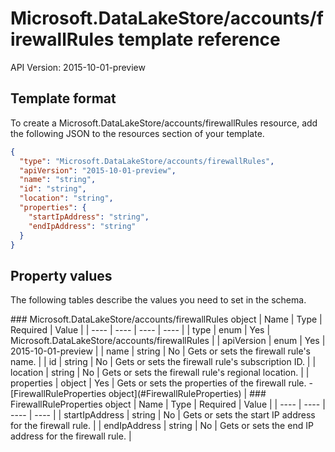 # Microsoft.DataLakeStore/accounts/firewallRules template reference
API Version: 2015-10-01-preview
## Template format

To create a Microsoft.DataLakeStore/accounts/firewallRules resource, add the following JSON to the resources section of your template.

```json
{
  "type": "Microsoft.DataLakeStore/accounts/firewallRules",
  "apiVersion": "2015-10-01-preview",
  "name": "string",
  "id": "string",
  "location": "string",
  "properties": {
    "startIpAddress": "string",
    "endIpAddress": "string"
  }
}
```
## Property values

The following tables describe the values you need to set in the schema.

<a id="Microsoft.DataLakeStore/accounts/firewallRules" />
### Microsoft.DataLakeStore/accounts/firewallRules object
|  Name | Type | Required | Value |
|  ---- | ---- | ---- | ---- |
|  type | enum | Yes | Microsoft.DataLakeStore/accounts/firewallRules |
|  apiVersion | enum | Yes | 2015-10-01-preview |
|  name | string | No | Gets or sets the firewall rule's name. |
|  id | string | No | Gets or sets the firewall rule's subscription ID. |
|  location | string | No | Gets or sets the firewall rule's regional location. |
|  properties | object | Yes | Gets or sets the properties of the firewall rule. - [FirewallRuleProperties object](#FirewallRuleProperties) |


<a id="FirewallRuleProperties" />
### FirewallRuleProperties object
|  Name | Type | Required | Value |
|  ---- | ---- | ---- | ---- |
|  startIpAddress | string | No | Gets or sets the start IP address for the firewall rule. |
|  endIpAddress | string | No | Gets or sets the end IP address for the firewall rule. |


